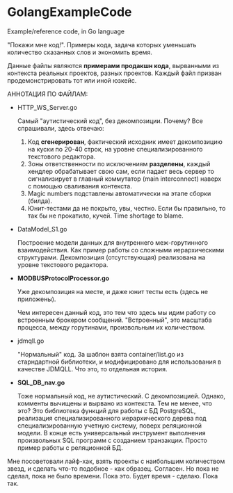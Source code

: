 # GolangExampleCode
Example/reference code, in Go language

"Покажи мне код!". Примеры кода, задача которых уменьшать количество сказанных слов и экономить время.

Данные файлы являются __примерами продакшн кода__, вырванными из контекста реальных проектов, разных проектов. Каждый файл призван продемонстрировать тот или иной юзкейс.

АННОТАЦИЯ ПО ФАЙЛАМ:

- HTTP_WS_Server.go
    
    Самый "аутистический код", без декомпозиции. Почему? Все спрашивали, здесь отвечаю:
    1. Код __сгенерирован__, фактический исходник имеет декомпозицию на куски по 20-40 строк, на уровне специализированного текстового редактора.
    1. Зоны ответственности по исключениям __разделены__, каждый хендлер обрабатывает свою сам, если падает весь сервер то сигнализирует в главный коммутатор (main interconnect) наверх с помощью сваливания контекста.
    1. Magic numbers подставлены автоматически на этапе сборки (билда).
    1. Юнит-тестами да не покрыто, увы, честно. Если бы правильно, то так бы не прокатило, кучей. Time shortage to blame.

- DataModel_S1.go
    
    Построение модели данных для внутреннего меж-горутинного взаимодействия. Как пример работы со сложными иерархическими структурами. Декомпозиция (отсутствующая) реализована на уровне текстового редактора.

- __MODBUSProtocolProcessor.go__

    Уже декомпозиция на месте, и даже юнит тесты есть (здесь не приложены).
    
    Чем интересен данный код, это тем что здесь мы идим работу со встроенным брокером сообщений. "Встроенный", это масштаба процесса, между горутинами, произвольным их количеством.

- jdmqll.go

    "Нормальный" код. За шаблон взята container/list.go из старндартной библиотеки, и модифицировано для использования в качестве JDMQLL. Что это, то отдельная история.

- __SQL_DB_nav.go__

    Тоже нормальный код, не аутистический. С декомпозицией. Однако, комменты вычищены и вырвано из контекста. Тем не менее, что это? Это библиотека функций для работы с БД PostgreSQL, реализация специализированного иерархического дерева под специализированную учетную систему, поверх реляционной модели. В конце есть универсальный инструмент выполнения произвольных SQL программ с созданием транзакции. Просто пример работы с реляционной БД.

Мне посоветовали лайф-хак, взять проекты с наибольшим количеством звезд, и сделать что-то подобное - как образец. Согласен. Но пока не сделал, пока не было времени. Пока это. Будет время - сделаю. Пока так.
